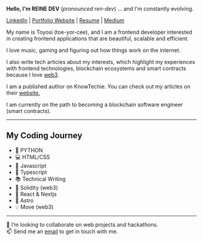 **Hello, I'm REINE DEV** (*pronounced ren-dev*) ... and I'm constantly evolving.

  <a href="https://www.linkedin.com/in/toyosi-odukale/">LinkedIn</a> | 
  <a href="https://whoisreine.netlify.app/">Portfolio Website</a> |
  <a href="https://drive.google.com/file/d/1akW1Q7L5SOavYjS9N7rl0zAaAOoxYsVb/view?usp=sharing" >Resume</a> |
  <a href="https://medium.com/@reinetoyosii"> Medium</a>
  
My name is Toyosi (toe-yor-cee), and I am a frontend developer interested in creating frontend applications that are beautiful, scalable and efficient. 

I love music, gaming and figuring out how things work on the internet. 
<br/>

I also write tech articles about my interests, which highlight my experiences with frontend technologies, blockchain ecosystems and smart contracts because I love <a href="https://reine.hashnode.dev/what-is-web3-an-introduction-to-the-decentralized-web">web3</a>.

I am a published author on KnowTechie. You can check out my articles on their <a href="https://knowtechie.com/author/reine-dev/"> website.</a> 

I am currently on the path to becoming a blockchain software engineer (smart contracts).


---

## My Coding Journey
- 🐍 PYTHON
- 💻 HTML/CSS
- 🧠 Javascript
- 💎 Typescript
- 📚 Technical Writing
- 🌟 Solidity (web3)
- 📱 React & Nextjs
- 🚀 Astro
- 💡 Move (web3)

---
👯 I’m looking to collaborate on web projects and hackathons.
<br/>
📫 Send me an [email](mailto:reinetoyosii@gmail.com) to get in touch with me.



<!---
Rei-ne/Rei-ne is a ✨ special ✨ repository because its `README.md` (this file) appears on your GitHub profile.
You can click the Preview link to take a look at your changes.
--->
